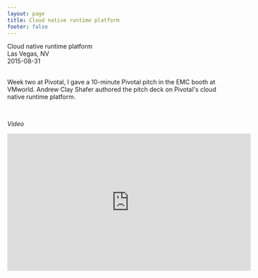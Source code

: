 ```yaml
---
layout: page
title: Cloud native runtime platform
footer: false
---
```


<div class="views-field views-field-nothing">        <span class="field-content views-field-field-details">Cloud native runtime platform<br>Las Vegas, NV<br><span class="date-display-start">2015-08-31</span></span></span></div>


<br>

Week two at Pivotal, I gave a 10-minute Pivotal pitch in the EMC booth at VMworld. Andrew Clay Shafer authored the pitch deck on Pivotal's cloud native runtime platform.

<br>


<i>Video</i>

<iframe width="560" height="315" src="https://www.youtube.com/embed/85iGNqCtD44" frameborder="0" allowfullscreen></iframe>

<br>

